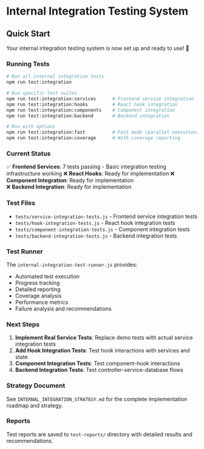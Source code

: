 # Internal Integration Testing System

## Quick Start

Your internal integration testing system is now set up and ready to use! 🎉

### Running Tests

```bash
# Run all internal integration tests
npm run test:integration

# Run specific test suites
npm run test:integration:services      # Frontend service integration
npm run test:integration:hooks         # React hook integration  
npm run test:integration:components    # Component integration
npm run test:integration:backend       # Backend integration

# Run with options
npm run test:integration:fast          # Fast mode (parallel execution)
npm run test:integration:coverage      # With coverage reporting
```

### Current Status

✅ **Frontend Services**: 7 tests passing - Basic integration testing infrastructure working
❌ **React Hooks**: Ready for implementation
❌ **Component Integration**: Ready for implementation  
❌ **Backend Integration**: Ready for implementation

### Test Files

- `tests/service-integration-tests.js` - Frontend service integration tests
- `tests/hook-integration-tests.js` - React hook integration tests
- `tests/component-integration-tests.js` - Component integration tests
- `tests/backend-integration-tests.js` - Backend integration tests

### Test Runner

The `internal-integration-test-runner.js` provides:
- Automated test execution
- Progress tracking
- Detailed reporting
- Coverage analysis
- Performance metrics
- Failure analysis and recommendations

### Next Steps

1. **Implement Real Service Tests**: Replace demo tests with actual service integration tests
2. **Add Hook Integration Tests**: Test hook interactions with services and state
3. **Component Integration Tests**: Test component-hook interactions
4. **Backend Integration Tests**: Test controller-service-database flows

### Strategy Document

See `INTERNAL_INTEGRATION_STRATEGY.md` for the complete implementation roadmap and strategy.

### Reports

Test reports are saved to `test-reports/` directory with detailed results and recommendations. 